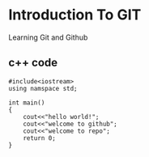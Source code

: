 # Introduction To GIT
Learning Git and Github

## c++ code

```
#include<iostream>
using namspace std;

int main()
{
    cout<<"hello world!";
    cout<<"welcome to github";
    cout<<"welcome to repo";
    return 0;
}
```
